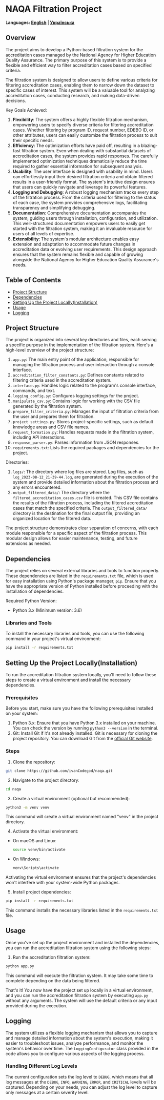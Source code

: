 # NAQA Filtration Project

**Languages: [English](README.md) | [Українська](README_UA.md)**

## Overview

The project aims to develop a Python-based filtration system for the accreditation cases managed by the National Agency for Higher Education Quality Assurance. The primary purpose of this system is to provide a flexible and efficient way to filter accreditation cases based on specified criteria.

The filtration system is designed to allow users to define various criteria for filtering accreditation cases, enabling them to narrow down the dataset to specific cases of interest. This system will be a valuable tool for analyzing accreditation cases, conducting research, and making data-driven decisions.

Key Goals Achieved:
1. **Flexibility**: The system offers a highly flexible filtration mechanism, empowering users to specify diverse criteria for filtering accreditation cases. Whether filtering by program ID, request number, EDEBO ID, or other attributes, users can easily customize the filtration process to suit their specific needs.
2. **Efficiency**: The optimization efforts have paid off, resulting in a blazing-fast filtration system. Even when dealing with substantial datasets of accreditation cases, the system provides rapid responses. The carefully implemented optimization techniques dramatically reduce the time required to gather essential information for subsequent analysis.
3. **Usability**: The user interface is designed with usability in mind. Users can effortlessly input their desired filtration criteria and obtain filtered results in a user-friendly format. The system's intuitive design ensures that users can quickly navigate and leverage its powerful features.
4. **Logging and Debugging**: A robust logging mechanism tracks every step of the filtration process. From the criteria used for filtering to the status of each case, the system provides comprehensive logs, facilitating transparency and simplifying debugging.
5. **Documentation**: Comprehensive documentation accompanies the system, guiding users through installation, configuration, and utilization. This well-structured documentation empowers users to easily get started with the filtration system, making it an invaluable resource for users of all levels of expertise.
6. **Extensibility**: The system's modular architecture enables easy extension and adaptation to accommodate future changes in accreditation data or evolving user requirements. This design approach ensures that the system remains flexible and capable of growing alongside the National Agency for Higher Education Quality Assurance's needs.

## Table of Contents

- [Project Structure](#project-structure)
- [Dependencies](#dependencies)
- [Setting Up the Project Locally(Installation)](#setting-up-the-project-locallyinstallation)
- [Usage](#usage)
- [Logging](#logging)

## Project Structure

The project is organized into several key directories and files, each serving a specific purpose in the implementation of the filtration system. Here's a high-level overview of the project structure:

1. `app.py`: The main entry point of the application, responsible for managing the filtration process and user interaction through a console interface.
2. `accreditation_filter_constants.py`: Defines constants related to filtering criteria used in the accreditation system.
3. `interface.py`: Handles logic related to the program's console interface, commands, and text.
4. `logging_config.py`: Configures logging settings for the project.
5. `manipulate_csv.py`: Contains logic for working with the CSV file generated by the filtration system.
6. `prepare_filter_criteria.py`: Manages the input of filtration criteria from the user and prepares them for filtration.
7. `project_settings.py`: Stores project-specific settings, such as default knowledge areas and CSV file names.
8. `request_formation.py`: Handles requests made in the filtration system, including API interactions.
9. `response_parser.py`: Parses information from JSON responses.
10. `requirements.txt`: Lists the required packages and dependencies for the project.

Directories:

1. `logs/`: The directory where log files are stored. Log files, such as `log_2023-08-12_21-39-44.log`, are generated during the execution of the system and provide detailed information about the filtration process and any errors encountered.
2. `output_filtered_data/`: The directory where the `filtered_accreditation_cases.csv` file is created. This CSV file contains the results of the filtration process, including the filtered accreditation cases that match the specified criteria. The `output_filtered_data/` directory is the destination for the final output file, providing an organized location for the filtered data.

The project structure demonstrates clear separation of concerns, with each module responsible for a specific aspect of the filtration process. This modular design allows for easier maintenance, testing, and future extensions as needed.

## Dependencies

The project relies on several external libraries and tools to function properly. These dependencies are listed in the `requirements.txt` file, which is used for easy installation using Python's package manager, `pip`. Ensure that you have the appropriate version of Python installed before proceeding with the installation of dependencies.

Required Python Version:
- Python 3.x (Minimum version: 3.6)

### Libraries and Tools

To install the necessary libraries and tools, you can use the following command in your project's virtual environment:
```bash
pip install -r requirements.txt
```

## Setting Up the Project Locally(Installation)

To run the accreditation filtration system locally, you'll need to follow these steps to create a virtual environment and install the necessary dependencies.

### Prerequisites

Before you start, make sure you have the following prerequisites installed on your system:

1. Python 3.x: Ensure that you have Python 3.x installed on your machine. You can check the version by running `python3 --version` in the terminal.
2. Git: Install Git if it's not already installed. Git is necessary for cloning the project repository. You can download Git from the [official Git website](https://git-scm.com/downloads).

### Steps

1. Clone the repository:
```bash
git clone https://github.com/ivanCodegod/naqa.git
```

2. Navigate to the project directory:
```bash
cd naqa
```

3. Create a virtual environment (optional but recommended):
```bash
python3 -m venv venv
```
This command will create a virtual environment named "venv" in the project directory.

4. Activate the virtual environment:

- On macOS and Linux:

    ```bash
    source venv/bin/activate
    ```

- On Windows:

    ```bash
    venv\Scripts\activate
    ```
  
Activating the virtual environment ensures that the project's dependencies won't interfere with your system-wide Python packages.

5. Install project dependencies:
```bash
pip install -r requirements.txt
```
This command installs the necessary libraries listed in the `requirements.txt` file.

## Usage

Once you've set up the project environment and installed the dependencies, you can run the accreditation filtration system using the following steps:

1. Run the accreditation filtration system:
```bash
python app.py 
```
This command will execute the filtration system. It may take some time to complete depending on the data being filtered.

That's it! You now have the project set up locally in a virtual environment, and you can run the accreditation filtration system by executing `app.py` without any arguments. The system will use the default criteria or any input provided during the execution.

## Logging

The system utilizes a flexible logging mechanism that allows you to capture and manage detailed information about the system's execution, making it easier to troubleshoot issues, analyze performance, and monitor the system's behavior over time. The `LoggingConfigurator` class provided in the code allows you to configure various aspects of the logging process.

### Handling Different Log Levels

The current configuration sets the log level to `DEBUG`, which means that all log messages at the `DEBUG`, `INFO`, `WARNING`, `ERROR`, and `CRITICAL` levels will be captured. Depending on your needs, you can adjust the log level to capture only messages at a certain severity level.
